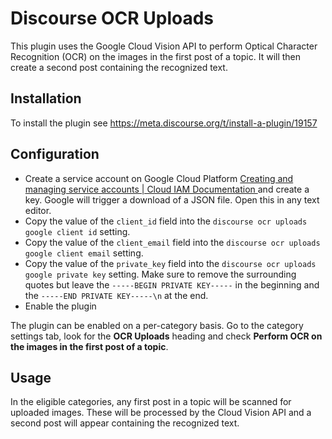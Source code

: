 # Discourse OCR Uploads

This plugin uses the Google Cloud Vision API to perform Optical Character Recognition (OCR) on the images in the first post of a topic. It will then create a second post containing the recognized text.

## Installation

To install the plugin see https://meta.discourse.org/t/install-a-plugin/19157

## Configuration

* Create a service account on Google Cloud Platform [Creating and managing service accounts | Cloud IAM Documentation ](https://cloud.google.com/iam/docs/creating-managing-service-accounts) and create a key. Google will trigger a download of a JSON file. Open this in any text editor.
* Copy the value of the `client_id` field into the `discourse ocr uploads google client id` setting.
* Copy the value of the `client_email` field into the `discourse ocr uploads google client email` setting.
* Copy the value of the `private_key` field into the `discourse ocr uploads google private key` setting. Make sure to remove the surrounding quotes but leave the `-----BEGIN PRIVATE KEY-----` in the beginning and the `-----END PRIVATE KEY-----\n` at the end.
* Enable the plugin

The plugin can be enabled on a per-category basis. Go to the category settings tab, look for the **OCR Uploads** heading and check **Perform OCR on the images in the first post of a topic**.

## Usage

In the eligible categories, any first post in a topic will be scanned for uploaded images. These will be processed by the Cloud Vision API and a second post will appear containing the recognized text.
